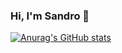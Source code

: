 ### Hi, I'm Sandro 👋

[![Anurag's GitHub stats](https://github-readme-stats.vercel.app/api?username=SandrZeus)](https://github.com/SandrZeus/github-readme-stats)
